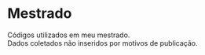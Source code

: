 # Mestrado
Códigos utilizados em meu mestrado. <br>
Dados coletados não inseridos por motivos de publicação.
